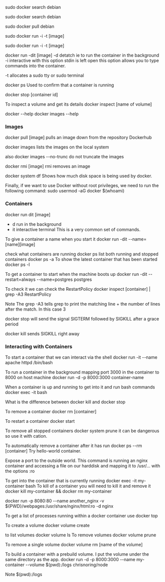 sudo docker search debian

sudo docker search debian

sudo docker pull debian

sudo docker run -i -t [image]

sudo docker run -i -t [image]

docker run -dit [image]
-d detatch ie to run the container in the background
-i interactive with this option stdin is left open this option allows you to type commands into the container.

-t allocates a sudo tty or sudo terminal

docker ps
Used to confirm that a container is running

docker stop [container id]

To inspect a volume and get its details
docker inspect [name of volume]

docker --help
docker images --help

### Images

docker pull [image]
pulls an image down from the repository Dockerhub

docker images lists the images on the local system

also
docker images --no-trunc do not truncate the images

docker rmi [image]
rmi removes an image

docker system df
Shows how much disk space is being used by docker.

Finally, if we want to use Docker without root privileges, we need to run the following command:
sudo usermod -aG docker \$(whoami)

### Containers

docker run dit [image]

- d run in the background
- it interactive terminal
  This is a very common set of commands.

To give a container a name when you start it
docker run -dit --name=[name][image]

check what containers are running
docker ps
list both running and stopped containers
docker ps -a
To show the latest container that has been started
docker ps -l

To get a container to start when the machine boots up
docker run -dit --restart=always --name=postgres postgres

To check it we can check the RestartPolicy
docker inspect [container] | grep -A3 RestartPolicy

Note The grep -A3 tells grep to print the matching line + the number of lines after the match. In this case 3

docker stop
will send the signal SIGTERM followed by SIGKILL after a grace period

docker kill
sends SIGKILL right away

### Interacting with Containers

To start a container that we can interact via the shell
docker run -it --name apache httpd /bin/bash

To run a container in the background mapping port 3000 in the container to 8000 on host machine
docker run -d -p 8000:3000 container-name

When a container is up and running to get into it and run bash commands
docker exec -it <container id> bash

What is the difference between docker kill and docker stop

To remove a container
docker rm [container]

To restart a container
docker start

To remove all stopped containers
docker system prune it can be dangerous so use it with cation.

To automatically remove a container after it has run
docker ps --rm [container] Try hello-world container.

Expose a port to the outside world.
This command is running an nginx container and accessing a file on our harddisk and mapping it to /usr/... with the options :ro

To get into the container that is currently running
docker exec -it my-container bash
To kill of a container you will need to kill it and remove it
docker kill my-container && docker rm my-container

docker run -p 8080:80 --name another_nginx -v \${PWD}/webpages:/usr/share/nginx/html:ro -d nginx

To get a list of processes running within a docker container use
docker top

To create a volume
docker volume create <name of volume>

to list volumes
docker volume ls
To remove volumes
docker volume prune

To remove a single volume
docker volume rm [name of the volume]

To build a container with a prebuild volume. I put the volume under the same directory as the app.
docker run -d -p 8000:3000 --name my-container --volume \$(pwd):/logs chrisnoring/node

Note \$(pwd):/logs
